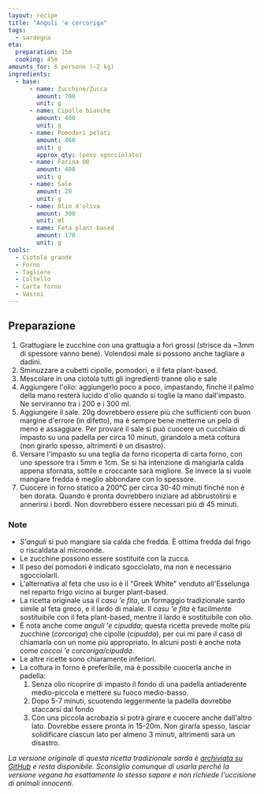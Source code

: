 ```yaml
---
layout: recipe
title: "Anguli 'e corcoriga"
tags:
  - sardegna
eta:
  preparation: 15m
  cooking: 45m
amounts_for: 6 persone (~2 kg)
ingredients:
  - base:
      - name: Zucchine/Zucca
        amount: 700
        unit: g
      - name: Cipolle bianche
        amount: 460
        unit: g
      - name: Pomodori pelati
        amount: 460
        unit: g
        approx_qty: (peso sgocciolato)
      - name: Farina 00
        amount: 400
        unit: g
      - name: Sale
        amount: 20
        unit: g
      - name: Olio d'oliva
        amount: 300
        unit: ml
      - name: Feta plant-based
        amount: 170
        unit: g
tools:
  - Ciotola grande
  - Forno
  - Tagliere
  - Coltello
  - Carta forno
  - Vassoi
---
```


## Preparazione

1. Grattugiare le zucchine con una grattugia a fori grossi (strisce da ~3mm di spessore vanno bene). Volendosi male si
   possono anche tagliare a dadini.
2. Sminuzzare a cubetti cipolle, pomodori, e il feta plant-based.
3. Mescolare in una ciotola tutti gli ingredienti tranne olio e sale
4. Aggiungere l'olio: aggiungerlo poco a poco, impastando, finché il palmo della mano resterà lucido d'olio quando si
   toglie la mano dall'impasto. Ne serviranno tra i 200 e i 300 ml.
5. Aggiungere il sale. 20g dovrebbero essere più che sufficienti con buon margine d'errore (in difetto), ma è sempre
   bene metterne un pelo di meno e assaggiare. Per provare il sale si può cuocere un cucchiaio di impasto su una padella
   per circa 10 minuti, girandolo a metà cottura (non girarlo spesso, altrimenti è un disastro).
6. Versare l'impasto su una teglia da forno ricoperta di carta forno, con uno spessore tra i 5mm e 1cm. Se si ha
   intenzione di mangiarla calda appena sfornata, sottile e croccante sarà migliore. Se invece la si vuole mangiare
   fredda è meglio abbondare con lo spessore.
7. Cuocere in forno statico a 200°C per circa 30-40 minuti finché non è ben dorata. Quando è pronta dovrebbero iniziare
   ad abbrustolirsi e annerirsi i bordi. Non dovrebbero essere necessari più di 45 minuti.

### Note

- *S'anguli* si può mangiare sia calda che fredda. È ottima fredda dal frigo o riscaldata al microonde.
- Le zucchine possono essere sostituite con la zucca.
- Il peso dei pomodori è indicato sgocciolato, ma non è necessario sgocciolarli.
- L'alternativa al feta che uso io è il "Greek White" venduto all'Esselunga nel reparto frigo vicino ai burger
  plant-based.
- La ricetta originale usa il *casu 'e fita*, un formaggio tradizionale sardo simile al feta greco, e il lardo di
  maiale. Il *casu 'e fita* è facilmente sostituibile con il feta plant-based, mentre il lardo è sostituibile con olio.
- È nota anche come *anguli 'e cipudda*; questa ricetta prevede molte più zucchine (*corcoriga*) che cipolle
  (*cipudda*), per cui mi pare il caso di chiamarla con un nome più appropriato. In alcuni posti è anche nota come
  *coccoi 'e corcoriga/cipudda*.
- Le altre ricette sono chiaramente inferiori.
- La cottura in forno è preferibile, ma è possibile cuocerla anche in padella:
    1. Senza olio ricoprire di impasto il fondo di una padella antiaderente medio-piccola e mettere su fuoco
       medio-basso.
  2. Dopo 5-7 minuti, scuotendo leggermente la padella dovrebbe staccarsi dal fondo
    3. Con una piccola acrobazia si potrà girare e cuocere anche dall'altro lato. Dovrebbe essere pronta in 15-20m. Non
       girarla spesso, lasciar solidificare ciascun lato per almeno 3 minuti, altrimenti sarà un disastro.

*La versione originale di questa ricetta tradizionale sarda
è [archiviata su GitHub](https://github.com/depau/ricette.depau.eu/tree/cfc27d6ae974da9dca2ca5c6d5a6f13de1e1ad77/_ricette)
e resta disponibile. Sconsiglio comunque di usarla perché la versione vegana ha esattamente lo stesso sapore e non
richiede l'uccisione di animali innocenti.*